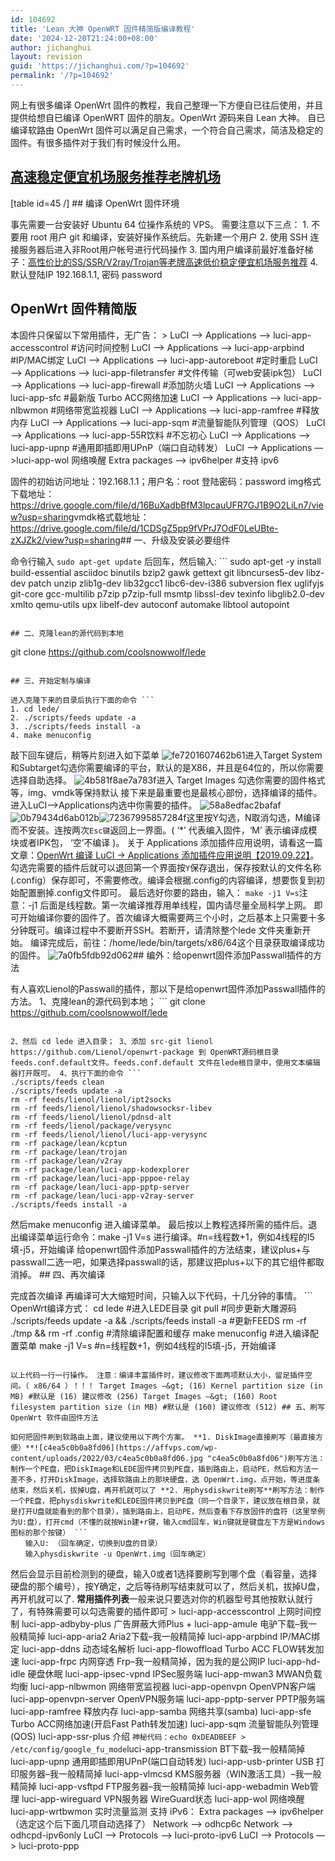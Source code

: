 ```yaml
---
id: 104692
title: 'Lean 大神 OpenWRT 固件精简版编译教程'
date: '2024-12-20T21:24:00+08:00'
author: jichanghui
layout: revision
guid: 'https://jichanghui.com/?p=104692'
permalink: '/?p=104692'
---
```


网上有很多编译 OpenWrt 固件的教程，我自己整理一下方便自已往后使用，并且提供给想自已编译 OpenWRT 固件的朋友。OpenWrt 源码来自 Lean 大神。 自已编译软路由 OpenWrt 固件可以满足自己需求，一个符合自己需求，简洁及稳定的固件。有很多插件对于我们有时候没什么用。

## [高速稳定便宜机场服务推荐](https://affvps.com/2931.html)[老牌机场](https://affvps.com/2931.html)

\[table id=45 /\] ## 编译 OpenWrt 固件环境

事先需要一台安装好 Ubuntu 64 位操作系统的 VPS。 需要注意以下三点： 1. 不要用 root 用户 git 和编译，安装好操作系统后。先新建一个用户
2. 使用 SSH 连接服务器后进入非Root用户帐号进行代码操作
3. 国内用户编译前最好准备好梯子：[高性价比的SS/SSR/V2ray/Trojan等老牌高速低价稳定便宜机场服务推荐](https://affvps.com/2931.html)
4. 默认登陆IP 192.168.1.1, 密码 password

## OpenWrt 固件精简版

本固件只保留以下常用插件，无广告： > LuCI —&gt; Applications —&gt; luci-app-accesscontrol #访问时间控制 LuCI —&gt; Applications —&gt; luci-app-arpbind #IP/MAC绑定 LuCI —&gt; Applications —&gt; luci-app-autoreboot #定时重启 LuCI —&gt; Applications —&gt; luci-app-filetransfer #文件传输（可web安装ipk包） LuCI —&gt; Applications —&gt; luci-app-firewall #添加防火墙 LuCI —&gt; Applications —&gt; luci-app-sfc #最新版 Turbo ACC网络加速 LuCI —&gt; Applications —&gt; luci-app-nlbwmon #网络带宽监视器 LuCI —&gt; Applications —&gt; luci-app-ramfree #释放内存 LuCI —&gt; Applications —&gt; luci-app-sqm #流量智能队列管理（QOS） LuCI —&gt; Applications —&gt; luci-app-55R饮料 #不忘初心 LuCI —&gt; Applications —&gt; luci-app-upnp #通用即插即用UPnP（端口自动转发） LuCI —&gt; Applications —&gt;luci-app-wol 网络唤醒 Extra packages —&gt; ipv6helper #支持 ipv6

固件的初始访问地址：192.168.1.1；用户名：root 登陆密码：password img格式下载地址：<https://drive.google.com/file/d/16BuXadbBfM3lpcauUFR7GJ1B9O2LiLn7/view?usp=sharing>vmdk格式载地址：<https://drive.google.com/file/d/1CDSgZ5pp9fVPrJ7OdF0LeUBte-zXJZk2/view?usp=sharing>## 一、升级及安装必要组件

命令行输入 `sudo apt-get update` 后回车，然后输入: ```
sudo apt-get -y install build-essential asciidoc binutils bzip2 gawk gettext git libncurses5-dev libz-dev patch unzip zlib1g-dev lib32gcc1 libc6-dev-i386 subversion flex uglifyjs git-core gcc-multilib p7zip p7zip-full msmtp libssl-dev texinfo libglib2.0-dev xmlto qemu-utils upx libelf-dev autoconf automake libtool autopoint
```

## 二、克隆lean的源代码到本地

```
git clone https://github.com/coolsnowwolf/lede
```

## 三、开始定制与编译

进入克隆下来的目录后执行下面的命令 ```
1. cd lede/
2. ./scripts/feeds update -a
3. ./scripts/feeds install -a
4. make menuconfig
```

敲下回车键后，稍等片刻进入如下菜单 ![fe7201607462b61](https://affvps.com/wp-content/uploads/2022/03/fe7201607462b61.jpg "fe7201607462b61")进入Target System和Subtarget勾选你需要编译的平台，默认的是X86，并且是64位的，所以你需要选择自助选择。 ![4b581f8ae7a783f](https://affvps.com/wp-content/uploads/2022/03/4b581f8ae7a783f.jpg "4b581f8ae7a783f")进入 Target Images 勾选你需要的固件格式等，img、vmdk等保持默认 接下来是最重要也是最核心部份，选择编译的插件。进入LuCI–&gt;Applications内选中你需要的插件。 ![58a8edfac2bafaf](https://affvps.com/wp-content/uploads/2022/03/58a8edfac2bafaf.jpg "58a8edfac2bafaf")![0b79434d6ab012b](https://affvps.com/wp-content/uploads/2022/03/0b79434d6ab012b.jpg "0b79434d6ab012b")![72367995857284f](https://affvps.com/wp-content/uploads/2022/03/72367995857284f.jpg "72367995857284f")这里按Y勾选，N取消勾选，M编译而不安装。连按两次`Esc键`返回上一界面。( ‘\*’ 代表编入固件，‘M’ 表示编译成模块或者IPK包， ‘空’不编译 )。 关于 Applications 添加插件应用说明，请看这一篇文章：[OpenWrt 编译 LuCI -&gt; Applications 添加插件应用说明【2019.09.22】](https://www.right.com.cn/forum/thread-344825-1-1.html)。 勾选完需要的插件后就可以退回第一个界面按`Y`保存退出，保存按默认的文件名称(.config）保存即可，不需要修改。编译会根据.config的内容编译，想要恢复到初始配置删掉.config文件即可。 最后选好你要的路由，输入： `make -j1 V=s`注意：-j1 后面是线程数。第一次编译推荐用单线程，国内请尽量全局科学上网。 即可开始编译你要的固件了。首次编译大概需要两三个小时，之后基本上只需要十多分钟既可。编译过程中不要断开SSH。若断开，请清除整个lede 文件夹重新开始。 编译完成后，前往：/home/lede/bin/targets/x86/64这个目录获取编译成功的固件。 ![7a0fb5fdb92d062](https://affvps.com/wp-content/uploads/2022/03/7a0fb5fdb92d062.jpg "7a0fb5fdb92d062")## 编外：给openwrt固件添加Passwall插件的方法

有人喜欢Lienol的Passwall的插件，那以下是给openwrt固件添加Passwall插件的方法。 1、克隆lean的源代码到本地； ```
git clone https://github.com/coolsnowwolf/lede
```

2、然后 cd lede 进入目录； 3、添加 src-git lienol https://github.com/Lienol/openwrt-package 到 OpenWRT源码根目录feeds.conf.default文件。feeds.conf.default 文件在lede根目录中，使用文本编辑器打开既可。 4、执行下面的命令 ```
./scripts/feeds clean
./scripts/feeds update -a
rm -rf feeds/lienol/lienol/ipt2socks
rm -rf feeds/lienol/lienol/shadowsocksr-libev
rm -rf feeds/lienol/lienol/pdnsd-alt
rm -rf feeds/lienol/package/verysync
rm -rf feeds/lienol/lienol/luci-app-verysync
rm -rf package/lean/kcptun
rm -rf package/lean/trojan
rm -rf package/lean/v2ray
rm -rf package/lean/luci-app-kodexplorer
rm -rf package/lean/luci-app-pppoe-relay
rm -rf package/lean/luci-app-pptp-server
rm -rf package/lean/luci-app-v2ray-server
./scripts/feeds install -a
```

然后make menuconfig 进入编译菜单。 最后按以上教程选择所需的插件后。退出编译菜单运行命令：make -j1 V=s 进行编译。#n=线程数+1，例如4线程的I5填-j5，开始编译 给openwrt固件添加Passwall插件的方法结束，建议plus+与passwall二选一吧，如果选择passwall的话，那建议把plus+以下的其它组件都取消掉。 ## 四、再次编译

完成首次编译 再编译可大大缩短时间，只输入以下代码，十几分钟的事情。 ```
OpenWrt编译方式：
cd lede      #进入LEDE目录
git pull      #同步更新大雕源码
./scripts/feeds update -a && ./scripts/feeds install -a       #更新FEEDS
rm -rf ./tmp && rm -rf .config        #清除编译配置和缓存
make menuconfig     #进入编译配置菜单
make -j1 V=s      #n=线程数+1，例如4线程的I5填-j5，开始编译
```

以上代码一行一行操作。 注意：编译丰富插件时，建议修改下面两项默认大小，留足插件空间。（ x86/64 ）！！！ Target Images —&gt; (16) Kernel partition size (in MB) #默认是 (16) 建议修改 (256) Target Images —&gt; (160) Root filesystem partition size (in MB) #默认是 (160) 建议修改 (512) ## 五、刷写 OpenWrt 软件由固件方法

如何把固件刷到软路由上面，建议使用以下两个方案。 **1. DiskImage直接刷写（最直接方便）**![c4ea5c0b0a8fd06](https://affvps.com/wp-content/uploads/2022/03/c4ea5c0b0a8fd06.jpg "c4ea5c0b0a8fd06")刷写方法：制作一个PE盘，把DiskImage和LEDE固件拷贝到PE盘，插到路由上，启动PE，然后和方法一差不多，打开DiskImage，选择软路由上的那块硬盘，选 OpenWrt.img，点开始，等进度条结束，然后关机，拔掉U盘，再开机就可以了 **2. 用physdiskwrite刷写**刷写方法：制作一个PE盘，把physdiskwrite和LEDE固件拷贝到PE盘（同一个目录下，建议放在根目录，就是打开U盘就能看到的那个目录），插到路由上，启动PE，然后查看下存放固件的盘符（这里举例为U:盘），打开cmd（不懂的就按Win建+r键，输入cmd回车，Win键就是键盘左下方是Windows图标的那个按键） ```
　　输入U: （回车确定，切换到U盘的目录）
　　输入physdiskwrite -u OpenWrt.img（回车确定）
```

然后会显示目前检测到的硬盘，输入0或者1选择要刷写到哪个盘（看容量，选择硬盘的那个编号），按Y确定，之后等待刷写结束就可以了，然后关机，拔掉U盘，再开机就可以了. **常用插件列表**一般来说只要选对你的机器型号其他按默认就行了，有特殊需要可以勾选需要的插件即可 > luci-app-accesscontrol 上网时间控制 luci-app-adbyby-plus 广告屏蔽大师Plus + luci-app-amule 电驴下载–我一般精简掉 luci-app-aria2 Aria2下载–我一般精简掉 luci-app-arpbind IP/MAC绑定 luci-app-ddns 动态域名解析 luci-app-flowoffload Turbo ACC FLOW转发加速 luci-app-frpc 内网穿透 Frp–我一般精简掉，因为我的是公网IP luci-app-hd-idle 硬盘休眠 luci-app-ipsec-vpnd IPSec服务端 luci-app-mwan3 MWAN负载均衡 luci-app-nlbwmon 网络带宽监视器 luci-app-openvpn OpenVPN客户端 luci-app-openvpn-server OpenVPN服务端 luci-app-pptp-server PPTP服务端 luci-app-ramfree 释放内存 luci-app-samba 网络共享(samba) luci-app-sfe Turbo ACC网络加速(开启Fast Path转发加速) luci-app-sqm 流量智能队列管理(QOS) luci-app-ssr-plus 介绍 `神秘代码：echo 0xDEADBEEF > /etc/config/google_fu_mode`luci-app-transmission BT下载–我一般精简掉 luci-app-upnp 通用即插即用UPnP(端口自动转发) luci-app-usb-printer USB 打印服务器–我一般精简掉 luci-app-vlmcsd KMS服务器（WIN激活工具）–我一般精简掉 luci-app-vsftpd FTP服务器–我一般精简掉 luci-app-webadmin Web管理 luci-app-wireguard VPN服务器 WireGuard状态 luci-app-wol 网络唤醒 luci-app-wrtbwmon 实时流量监测 支持 iPv6： Extra packages —&gt; ipv6helper （选定这个后下面几项自动选择了） Network —&gt; odhcp6c Network —&gt; odhcpd-ipv6only LuCI —&gt; Protocols —&gt; luci-proto-ipv6 LuCI —&gt; Protocols —&gt; luci-proto-ppp